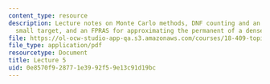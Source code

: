 ```yaml
---
content_type: resource
description: Lecture notes on Monte Carlo methods, DNF counting and an exponentially
  small target, and an FPRAS for approximating the permanent of a dense graph.
file: https://ol-ocw-studio-app-qa.s3.amazonaws.com/courses/18-409-topics-in-theoretical-computer-science-an-algorithmists-toolkit-fall-2009/0e8570f928771e3992f59e13c91d19bc_MIT18_409F09_scribe5.pdf
file_type: application/pdf
resourcetype: Document
title: Lecture 5
uid: 0e8570f9-2877-1e39-92f5-9e13c91d19bc
---
```

